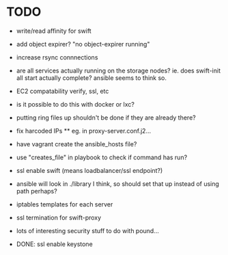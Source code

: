 # TODO
* write/read affinity for swift
* add object expirer? "no object-expirer running"
* increase rsync connnections
* are all services actually running on the storage nodes? ie. does swift-init all start actually complete? ansible seems to think so.
* EC2 compatability verify, ssl, etc
* is it possible to do this with docker or lxc?
* putting ring files up shouldn't be done if they are already there?
* fix harcoded IPs
** eg. in proxy-server.conf.j2...
* have vagrant create the ansible_hosts file?
* use "creates_file" in playbook to check if command has run?
* ssl enable swift (means loadbalancer/ssl endpoint?)
* ansible will look in ./library I think, so should set that up instead of using path perhaps?
* iptables templates for each server
* ssl termination for swift-proxy
* lots of interesting security stuff to do with pound...


* DONE: ssl enable keystone
